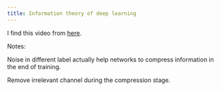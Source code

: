 ```yaml
---
title: Information theory of deep learning
---
```


I find this video from [here][1].

Notes:

Noise in different label actually help networks to compress information in the end of training.

Remove irrelevant channel during the compression stage.

[1]: https://www.quantamagazine.org/new-theory-cracks-open-the-black-box-of-deep-learning-20170921/